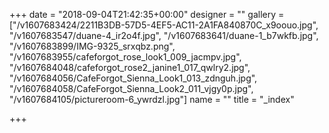 +++
date = "2018-09-04T21:42:35+00:00"
designer = ""
gallery = ["/v1607683424/2211B3DB-57D5-4EF5-AC11-2A1FA840870C_x9oouo.jpg", "/v1607683547/duane-4_ir2o4f.jpg", "/v1607683641/duane-1_b7wkfb.jpg", "/v1607683899/IMG-9325_srxqbz.png", "/v1607683955/cafeforgot_rose_look1_009_jacmpv.jpg", "/v1607684048/cafeforgot_rose2_janine1_017_qwlry2.jpg", "/v1607684056/CafeForgot_Sienna_Look1_013_zdnguh.jpg", "/v1607684058/CafeForgot_Sienna_Look2_011_vjgy0p.jpg", "/v1607684105/pictureroom-6_ywrdzl.jpg"]
name = ""
title = "_index"

+++
